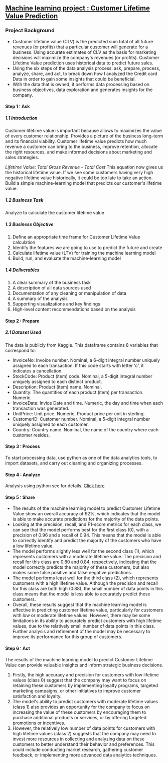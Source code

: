 ## [Machine learning project : Customer Lifetime Value Prediction]()

### Project Background
* Customer lifetime value (CLV) is the predicted sum total of all future revenues (or profits) that a particular customer will generate for a business. 
Using accurate estimates of CLV as the basis for marketing decisions will maximize the company's revenues (or profits).  Customer Lifetime Value prediction uses historical data to predict future sales.
* Using the six steps of the data analysis process: ask, prepare, process, analyze, share, and act, to break down how I analyzed the Credit card Data in order to gain some insights that could be beneficial.
* With the data that is owned, it performs data processing based on business objectives, data exploration and generates insights for the company.

#### Step 1 : Ask
##### 1.1 Introduction 
Customer lifetime value is important because allows to maximizes the value of every customer relationship.  Provides a picture of the business long-term and its financial viability. Customer lifetime value predicts how much revenue a customer can bring to the business, improve retention, allocate the right resources, and make informed decisions about marketing and sales strategies.

*Lifetime Value: Total Gross Revenue - Total Cost*
This equation now gives us the historical lifetime value. If we see some customers having very high negative lifetime value historically, it could be too late to take an action. Build a simple machine-learning model that predicts our customer's lifetime value.

##### 1.2 Business Task
Analyze  to calculate the customer lifetime value

##### 1.3 Business Objective
1.	Define an appropriate time frame for Customer Lifetime Value calculation
2.	Identify the features we are going to use to predict the future and create
3.	Calculate lifetime value (LTV) for training the machine learning model
4.	Build, run, and evaluate the machine-learning model

##### 1.4 Deliverables
1.	A clear summary of the business task
2.	A description of all data sources used
3.	Documentation of any cleaning or manipulation of data
4.	A summary of the analysis
5.	Supporting visualizations and key findings
6.	High-level content recommendations based on the analysis

#### Step 2 : Prepare
##### 2.1 Dataset Used
The data is publicly from Kaggle.
This dataframe contains 8 variables that correspond to:
* InvoiceNo: Invoice number. Nominal, a 6-digit integral number uniquely assigned to each transaction. If this code starts with letter 'c', it indicates a cancellation.
* StockCode: Product (item) code. Nominal, a 5-digit integral number uniquely assigned to each distinct product.
* Description: Product (item) name. Nominal.
* Quantity: The quantities of each product (item) per transaction. Numeric.
* InvoiceDate: Invice Date and time. Numeric, the day and time when each transaction was generated.
* UnitPrice: Unit price. Numeric, Product price per unit in sterling.
* CustomerID: Customer number. Nominal, a 5-digit integral number uniquely assigned to each customer.
* Country: Country name. Nominal, the name of the country where each customer resides.

#### Step 3 : Process
To start processing data, use python as one of the data analytics tools, to import datasets, and carry out cleaning and organizing processes. 

#### Step 4 : Analyze
Analysis using python see for details. 
[Click here](https://github.com/Haniaghnia/Hani_Portfolio/blob/main/Data%20Science/Machine%20Learning/RFM/Project%20%20Customer%20Lifetime%20Value%20Prediction.ipynb)

#### Step 5 : Share 
* The results of the machine learning model to predict Customer Lifetime Value show an overall accuracy of 92%, which indicates that the model is able to make accurate predictions for the majority of the data points.
* Looking at the precision, recall, and F1-score metrics for each class, we can see that the model performs best for the first class (0), with a precision of 0.96 and a recall of 0.94. This means that the model is able to correctly identify and predict the majority of the customers who have a low lifetime value.
* The model performs slightly less well for the second class (1), which represents customers with a moderate lifetime value. The precision and recall for this class are 0.80 and 0.84, respectively, indicating that the model correctly predicts the majority of these customers, but also makes some false positive and false negative predictions.
* The model performs least well for the third class (2), which represents customers with a high lifetime value. Although the precision and recall for this class are both high (0.88), the small number of data points in this class means that the model is less able to accurately predict these customers.
* Overall, these results suggest that the machine learning model is effective in predicting customer lifetime value, particularly for customers with low or moderate lifetime values. However, there may be some limitations in its ability to accurately predict customers with high lifetime values, due to the relatively small number of data points in this class. Further analysis and refinement of the model may be necessary to improve its performance for this group of customers.

#### Step 6 : Act 
The results of the machine learning model to predict Customer Lifetime Value can provide valuable insights and inform strategic business decisions.

1. Firstly, the high accuracy and precision for customers with low lifetime values (class 0) suggest that the company may want to focus on retaining these customers by implementing loyalty programs, targeted marketing campaigns, or other initiatives to improve customer satisfaction and loyalty.
2. The model's ability to predict customers with moderate lifetime values (class 1) also provides an opportunity for the company to focus on increasing the value of these customers by encouraging them to purchase additional products or services, or by offering targeted promotions or incentives.
3. However, the relatively low number of data points for customers with high lifetime values (class 2) suggests that the company may need to invest more resources in collecting and analyzing data on these customers to better understand their behavior and preferences. This could include conducting market research, gathering customer feedback, or implementing more advanced data analytics techniques.
